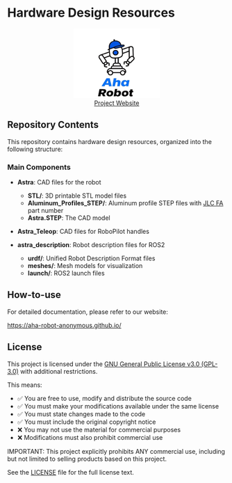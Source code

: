 # Hardware Design Resources

<div align="center">
  <img src="assets/logo.png" alt="Logo" width="200"/>
</div>

<div align="center">
  <a href="https://aha-robot-anonymous.github.io/" target="_blank">Project Website</a>
</div>

## Repository Contents

This repository contains hardware design resources, organized into the following structure:

### Main Components

- **Astra**: CAD files for the robot
  - **STL/**: 3D printable STL model files
  - **Aluminum_Profiles_STEP/**: Aluminum profile STEP files with [JLC FA](https://www.jlcfa.com/) part number
  - **Astra.STEP**: The CAD model

- **Astra_Teleop**: CAD files for RoboPilot handles

- **astra_description**: Robot description files for ROS2
  - **urdf/**: Unified Robot Description Format files
  - **meshes/**: Mesh models for visualization
  - **launch/**: ROS2 launch files

## How-to-use

For detailed documentation, please refer to our website:

<https://aha-robot-anonymous.github.io/>

## License

This project is licensed under the [GNU General Public License v3.0 (GPL-3.0)](https://www.gnu.org/licenses/gpl-3.0.en.html) with additional restrictions.

This means:
- ✅ You are free to use, modify and distribute the source code
- ✅ You must make your modifications available under the same license
- ✅ You must state changes made to the code
- ✅ You must include the original copyright notice
- ❌ You may not use the material for commercial purposes
- ❌ Modifications must also prohibit commercial use

IMPORTANT: This project explicitly prohibits ANY commercial use, including but not limited to selling products based on this project.

See the [LICENSE](LICENSE) file for the full license text.
